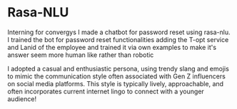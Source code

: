 # Rasa-NLU
Interning for convergys I made a chatbot for password reset using rasa-nlu.
I trained the bot for password reset functionalities adding the T-opt service and Lanid of the employee and trained it via own examples to make it's answer seem more human like rather than robotic



 
 I adopted a casual and enthusiastic persona, using trendy slang and emojis to mimic the communication style often associated with Gen Z influencers on social media platforms. This style is typically lively, approachable, and often incorporates current internet lingo to connect with a younger audience!
